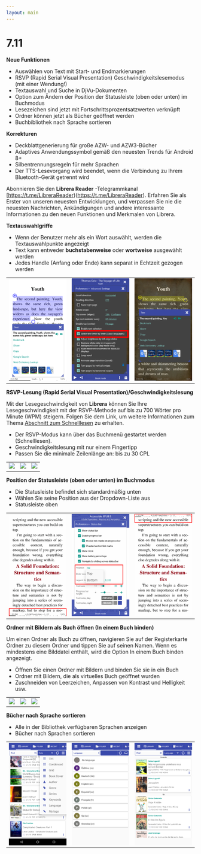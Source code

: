 ```yaml
---
layout: main
---
```


# 7.11

**Neue Funktionen**

* Auswählen von Text mit Start- und Endmarkierungen
* RSVP (Rapid Serial Visual Presentation) Geschwindigkeitslesemodus (mit einer Wendung!)
* Textauswahl und Suche in DjVu-Dokumenten
* Option zum Ändern der Position der Statusleiste (oben oder unten) im Buchmodus
* Lesezeichen sind jetzt mit Fortschrittsprozentsatzwerten verknüpft
* Ordner können jetzt als Bücher geöffnet werden
* Buchbibliothek nach Sprache sortieren

**Korrekturen**

* Deckblattgenerierung für große AZW- und AZW3-Bücher
* Adaptives Anwendungssymbol gemäß den neuesten Trends für Android 8+
* Silbentrennungsregeln für mehr Sprachen
* Der TTS-Lesevorgang wird beendet, wenn die Verbindung zu Ihrem Bluetooth-Gerät getrennt wird

Abonnieren Sie den **Librera Reader** -Telegrammkanal [https://t.me/LibreraReader)(https://t.me/LibreraReader). Erfahren Sie als Erster von unseren neuesten Entwicklungen, und verpassen Sie nie die neuesten Nachrichten, Ankündigungen und andere interessante Informationen zu den neuen Funktionen und Merkmalen von Librera.

**Textauswahlgriffe**

* Wenn der Benutzer mehr als ein Wort auswählt, werden die Textauswahlpunkte angezeigt
* Text kann entweder **buchstabenweise** oder **wortweise** ausgewählt werden
* Jedes Handle (Anfang oder Ende) kann separat in Echtzeit gezogen werden

||||
|-|-|-|
|![](4.png)|![](5.png)|![](6.png)|

**RSVP-Lesung (Rapid Serial Visual Presentation)/Geschwindigkeitslesung**

Mit der Lesegeschwindigkeit von **Librera** können Sie Ihre Lesegeschwindigkeit mit der RSVP-Methode auf bis zu 700 Wörter pro Minute (WPM) steigern.
Folgen Sie dem Link, um weitere Informationen zum Thema [Abschnitt zum Schnelllesen](/manual/Rapid-Serial-Visual-Presentation/de) zu erhalten.

* Der RSVP-Modus kann über das Buchmenü gestartet werden (Schnelllesen).
* Geschwindigkeitslesung mit nur einem Fingertipp
* Passen Sie die minimale Zeilenlänge an: bis zu 30 CPL

||||
|-|-|-|
|![](/manual/Rapid-Serial-Visual-Presentation/1.png)|![](/manual/Rapid-Serial-Visual-Presentation/2.png)|![](/manual/Rapid-Serial-Visual-Presentation/3.png)|

**Position der Statusleiste (oben oder unten) im Buchmodus**

* Die Statusleiste befindet sich standardmäßig unten
* Wählen Sie seine Position aus der Dropdown-Liste aus
* Statusleiste oben

||||
|-|-|-|
|![](1.png)|![](2.png)|![](3.png)|

**Ordner mit Bildern als Buch öffnen (In einem Buch binden)**

Um einen Ordner als Buch zu öffnen, navigieren Sie auf der Registerkarte Ordner zu diesem Ordner und tippen Sie auf seinen Namen. Wenn es mindestens eine Bilddatei enthält, wird die Option In einem Buch binden angezeigt.

* Öffnen Sie einen Ordner mit Bildern und binden Sie sie in ein Buch
* Ordner mit Bildern, die als virtuelles Buch geöffnet wurden
* Zuschneiden von Leerzeichen, Anpassen von Kontrast und Helligkeit usw.

||||
|-|-|-|
|![](/manual/Open-Folder-With-Images-As-A-Book/1.png)|![](/manual/Open-Folder-With-Images-As-A-Book/2.png)|![](/manual/Open-Folder-With-Images-As-A-Book/3.png)|

**Bücher nach Sprache sortieren**

* Alle in der Bibliothek verfügbaren Sprachen anzeigen
* Bücher nach Sprachen sortieren

||||
|-|-|-|
|![](7.png)|![](8.png)|![](9.png)|


